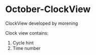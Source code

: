 # October-ClockView
ClockView developed by morening

Clock view contains:
1. Cycle hint
2. Time number